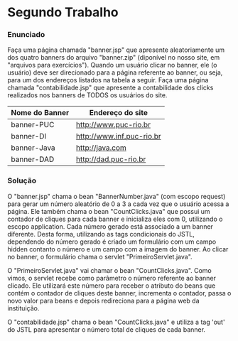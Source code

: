 # Segundo Trabalho

### Enunciado

Faça uma página chamada "banner.jsp" que apresente aleatoriamente um dos quatro banners do arquivo "banner.zip" (diponível no nosso site, em "arquivos para exercícios"). Quando um usuário clicar no banner, ele (o usuário) deve ser direcionado para a página referente ao banner, ou seja, para um dos endereços listados na tabela a seguir. Faça uma página chamada "contabilidade.jsp" que apresente a contabilidade dos clicks realizados nos banners de TODOS os usuários do site.


Nome do Banner | Endereço do site
------------ | -------------
banner-PUC | http://www.puc-rio.br 
banner-DI | http://www.inf.puc-rio.br
banner-Java | http://java.com
banner-DAD | http://dad.puc-rio.br

### Solução

O "banner.jsp" chama o bean "BannerNumber.java" (com escopo request) para gerar um número aleatório de 0 a 3 a cada vez que o usuário acessa a página. Ele também chama o bean "CountClicks.java" que possui um contador de cliques para cada banner e inicializa eles com 0, utilizando o escopo application. Cada número gerado está associado a um banner diferente. Desta forma, utilizando as tags condicionais do JSTL, dependendo do número gerado é criado um formulário com um campo hidden contanto o número e um campo com a imagem do banner. Ao clicar no banner, o formulário chama o servlet "PrimeiroServlet.java".

O "PrimeiroServlet.java" vai chamar o bean "CountClicks.java". Como vimos, o servlet recebe como parâmetro o número referente ao banner clicado. Ele utilizará este número para receber o atributo do beans que contém o contador de cliques deste banner, incrementa o contador, passa o novo valor para beans e depois redireciona para a página web da instituição.

O "contabilidade.jsp" chama o bean "CountClicks.java" e utiliza a tag 'out' do JSTL para apresentar o número total de cliques de cada banner.

